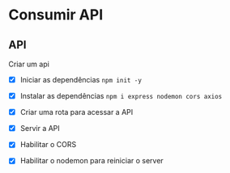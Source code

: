 # Consumir API

## API

Criar um api
- [x] Iniciar as dependências `npm init -y`
- [x] Instalar as dependências `npm i express nodemon cors axios`
- [x] Criar uma rota para acessar a API 
- [x] Servir a API
- [x] Habilitar o CORS
- [x] Habilitar o nodemon para reiniciar o server

